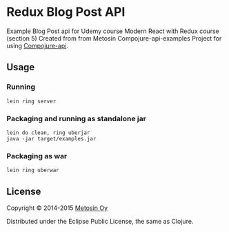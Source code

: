 # Redux Blog Post API 
Example Blog Post api for Udemy course Modern React with Redux course (section 5)
Created from from Metosin Compojure-api-examples
Project for using [Compojure-api](https://github.com/metosin/compojure-api).

## Usage

### Running

`lein ring server`

### Packaging and running as standalone jar

```
lein do clean, ring uberjar
java -jar target/examples.jar
```

### Packaging as war

`lein ring uberwar`

## License

Copyright © 2014-2015 [Metosin Oy](http://www.metosin.fi)

Distributed under the Eclipse Public License, the same as Clojure.
